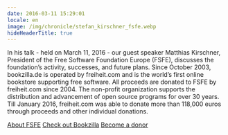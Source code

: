 ```yaml
---
date: 2016-03-11 15:29:01
locale: en
image: /img/chronicle/stefan_kirschner_fsfe.webp
hideHeaderTitle: true
---
```


In his talk - held on March 11, 2016 - our guest speaker Matthias Kirschner, President of the Free Software Foundation Europe (FSFE), discusses the foundation’s activity, successes, and future plans. Since October 2003, bookzilla.de is operated by freiheit.com and is the world’s first online bookstore supporting free software. All proceeds are donated to FSFE by freiheit.com since 2004. The non-profit organization supports the distribution and advancement of open source programs for over 30 years. Till January 2016, freiheit.com was able to donate more than 118,000 euros through proceeds and other individual donations.

[About FSFE](https://fsfe.org/index.de.html)
[Check out Bookzilla](https://www.bookzilla.de/shop/action/mymagazine/1001/home.html?aUrl=90006951)
[Become a donor](https://fsfe.org/donate/thankgnus.de.html)